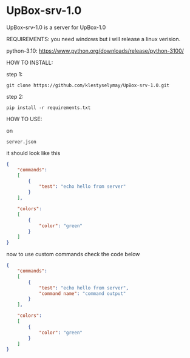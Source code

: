 # UpBox-srv-1.0
UpBox-srv-1.0 is a server for UpBox-1.0

REQUIREMENTS: you need windows but i will release a linux verision.

python-3.10: https://www.python.org/downloads/release/python-3100/

HOW TO INSTALL:

step 1: 
```
git clone https://github.com/klestyselymay/UpBox-srv-1.0.git
```
step 2:
```
pip install -r requirements.txt
```

HOW TO USE:

on 
```
server.json
```
it should look like this

```json
{
    "commands":
    [
        {
            "test": "echo hello from server"
        }
    ],

    "colors":
    [
        {
            "color": "green"
        }
    ]
}
```

now to use custom commands check the code below

```json
{
    "commands":
    [
        {
            "test": "echo hello from server",
            "command name": "command output"
        }
    ],

    "colors":
    [
        {
            "color": "green"
        }
    ]
}
```

